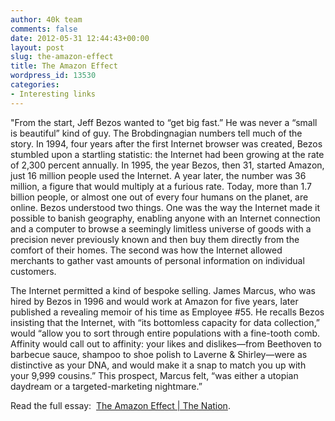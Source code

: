 ```yaml
---
author: 40k team
comments: false
date: 2012-05-31 12:44:43+00:00
layout: post
slug: the-amazon-effect
title: The Amazon Effect
wordpress_id: 13530
categories:
- Interesting links
---
```


"From the start, Jeff Bezos wanted to “get big fast.” He was never a “small is beautiful” kind of guy. The Brobdingnagian numbers tell much of the story. In 1994, four years after the first Internet browser was created, Bezos stumbled upon a startling statistic: the Internet had been growing at the rate of 2,300 percent annually. In 1995, the year Bezos, then 31, started Amazon, just 16 million people used the Internet. A year later, the number was 36 million, a figure that would multiply at a furious rate. Today, more than 1.7 billion people, or almost one out of every four humans on the planet, are online. Bezos understood two things. One was the way the Internet made it possible to banish geography, enabling anyone with an Internet connection and a computer to browse a seemingly limitless universe of goods with a precision never previously known and then buy them directly from the comfort of their homes. The second was how the Internet allowed merchants to gather vast amounts of personal information on individual customers.

The Internet permitted a kind of bespoke selling. James Marcus, who was hired by Bezos in 1996 and would work at Amazon for five years, later published a revealing memoir of his time as Employee #55. He recalls Bezos insisting that the Internet, with “its bottomless capacity for data collection,” would “allow you to sort through entire populations with a fine-tooth comb. Affinity would call out to affinity: your likes and dislikes—from Beethoven to barbecue sauce, shampoo to shoe polish to Laverne & Shirley—were as distinctive as your DNA, and would make it a snap to match you up with your 9,999 cousins.” This prospect, Marcus felt, “was either a utopian daydream or a targeted-marketing nightmare.”

Read the full essay:  [The Amazon Effect | The Nation](http://www.thenation.com/article/168125/amazon-effect).
